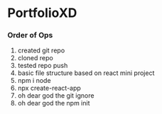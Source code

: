 # PortfolioXD

### Order of Ops

1. created git repo
2. cloned repo
3. tested repo push
4. basic file structure based on react mini project
5. npm i node
6. npx create-react-app
7. oh dear god the git ignore
8. oh dear god the npm init
